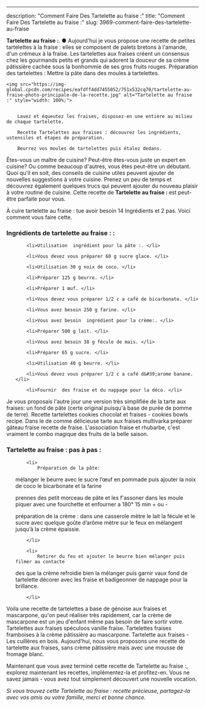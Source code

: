 ---
description: "Comment Faire Des Tartelette au fraise :"
title: "Comment Faire Des Tartelette au fraise :"
slug: 3969-comment-faire-des-tartelette-au-fraise

<p>
	<strong>Tartelette au fraise :</strong>. 
	● Aujourd&#39;hui je vous propose une recette de petites tartelettes à la fraise : elles se composent de palets bretons à l&#39;amande, d&#39;un crémeux à la fraise. Les tartelettes aux fraises créent un consensus chez les gourmands petits et grands qui adorent la douceur de sa crème pâtissière cachée sous la bonhommie de ses gros fruits rouges. Préparation des tartelettes : Mettre la pâte dans des moules à tartelettes.
</p>
<p>
	
	<img src="https://img-global.cpcdn.com/recipes/eafdff4dd7455052/751x532cq70/tartelette-au-fraise-photo-principale-de-la-recette.jpg" alt="Tartelette au fraise :" style="width: 100%;">
	
	
		Lavez et équeutez les fraises, disposez-en une entière au milieu de chaque tartelette.
	
		Recette Tartelettes aux fraises : découvrez les ingrédients, ustensiles et étapes de préparation.
	
		Beurrez vos moules de tartelettes puis étalez dedans.
	
</p>

Êtes-vous un maître de cuisine? Peut-être êtes-vous juste un expert en cuisine? Ou comme beaucoup d'autres, vous êtes peut-être un débutant. Quoi qu'il en soit, des conseils de cuisine utiles peuvent ajouter de nouvelles suggestions à votre cuisine. Prenez un peu de temps et découvrez également quelques trucs qui peuvent ajouter du nouveau plaisir à votre routine de cuisine. Cette recette de <strong> Tartelette au fraise : </strong> est peut-être parfaite pour vous.

<!--inarticleads1-->

À cuire tartelette au fraise : tue avoir besoin 14 Ingrédients et 2 pas. Voici comment vous faire cette.

<h3>Ingrédients de tartelette au fraise : :</h3>

<ol>
	
		<li>Utilisation  ingrédient pour la pâte :. </li>
	
		<li>Vous devez vous préparer 60 g sucre glace. </li>
	
		<li>Utilisation 30 g noix de coco. </li>
	
		<li>Préparer 125 g beurre. </li>
	
		<li>Préparer 1 œuf. </li>
	
		<li>Vous devez vous préparer 1/2 c a café de bicarbonate. </li>
	
		<li>Vous avez besoin 250 g farine. </li>
	
		<li>Vous avez besoin  ingrédient pour la crème:. </li>
	
		<li>Préparer 500 g lait. </li>
	
		<li>Vous avez besoin 38 g fécule de mais. </li>
	
		<li>Préparer 65 g sucre. </li>
	
		<li>Utilisation 40 g beurre. </li>
	
		<li>Vous devez vous préparer 1/2 c a café d&#39;arome banane. </li>
	
		<li>Fournir  des fraise et du nappage pour la déco. </li>
	
</ol>

Je vous proposais l&#39;autre jour une version très simplifiée de la tarte aux fraises: un fond de pâte (certe original puisqu&#39;à base de purée de pomme de terre). Recette tartelettes cookies chocolat et fraises - cookies bowls recipe. Dans le de comme délicieuse tarte aux fraises multivarka préparer gâteau fraise recette de fraise. L&#39;association fraise et rhubarbe, c&#39;est vraiment le combo magique des fruits de la belle saison. 

<!--inarticleads2-->

<h3>Tartelette au fraise : pas à pas :</h3>

<ol>
	
		<li>
			Préparation de la pâte:
mélanger le beurre avec le sucre l’œuf en pommade puis ajouter la noix de coco le bicarbonate et la farine 

prennes des petit morceau de pâte et les f&#39;assoner dans les moule piquer avec une fourchette et enfourner a 180° 15 min + ou -

préparation de la crème :
dans une casserole mètre le lait la fécule et le sucre avec quelque goûte d’arôme mètre sur le feux en mélangent jusqu’à la crème épaissie.
			
			
		</li>
	
		<li>
			Retirer du feu et ajouter le beurre bien mélanger puis filmer au contacte 

des que la crème refroidie bien la mélanger puis garnir vaux fond de tartelette décorer avec les fraise et badigeonner de nappage pour la brillance.
			
			
		</li>
	
</ol>

Voila une recette de tartelettes a base de génoise aux fraises et mascarpone, qu&#39;on peut réaliser très rapidement, car la crème de mascarpone est un jeu d&#39;enfant même pas besoin de faire sortir votre. Tartelettes aux fraises spéculoos vanille fraise. Tartelettes fraises framboises à la crème pâtissière au mascarpone. Tartelette aux fraises - Les cuillères en bois. Aujourd&#39;hui, nous vous proposons une recette de tartelette aux fraises, sans crème pâtissière mais avec une mousse de fromage blanc. 

<!--inarticleads1-->

<p>
Maintenant que vous avez terminé cette recette de Tartelette au fraise :, explorez maintenant les recettes, implémentez-la et profitez-en. Vous ne savez jamais - vous avez tout simplement découvert une nouvelle vocation.
</p>

<p>
<i>Si vous trouvez cette Tartelette au fraise : recette précieuse, partagez-la avec vos amis ou votre famille, merci et bonne chance.</i>
</p>
